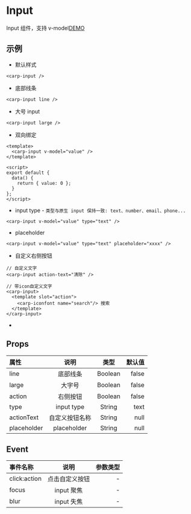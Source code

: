 # Input

Input 组件，支持 v-model[DEMO](/examples/input.html)

## 示例

<device :site="'/carp-ui/examples/input.html'"></device>

- 默认样式

```vue
<carp-input />
```

- 底部线条

```vue
<carp-input line />
```

- 大号 input

```vue
<carp-input large />
```

- 双向绑定

```vue
<template>
  <carp-input v-model="value" />
</template>

<script>
export default {
  data() {
    return { value: 0 };
  }
};
</script>
```

- input type -
  `类型与原生 input 保持一致: text、number、email、phone...`

```vue
<carp-input v-model="value" type="text" />
```

- placeholder

```vue
<carp-input v-model="value" type="text" placeholder="xxxx" />
```

- 自定义右侧按钮

```vue
// 自定义文字
<carp-input action-text="清除" />

// 带icon自定义文字
<carp-input>
  <template slot="action">
    <carp-iconfont name="search"/> 搜索
  </template>
</carp-input>
```

-

## Props

| 属性        |      说明      |  类型   | 默认值 |
| :---------- | :------------: | :-----: | -----: |
| line        |    底部线条    | Boolean |  false |
| large       |     大字号     | Boolean |  false |
| action      |    右侧按钮    | Boolean |  false |
| type        |   input type   | String  |   text |
| actionText  | 自定义按钮名称 | String  |   null |
| placeholder |  placeholder   | String  |   null |

## Event

| 事件名称     |      说明      | 参数类型 |
| :----------- | :------------: | -------: |
| click:action | 点击自定义按钮 |        - |
| focus        |   input 聚焦   |        - |
| blur         |   input 失焦   |        - |
